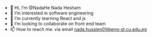 - 👋 Hi, I’m @NadaHe Nada Hesham
- 👀 I’m interested in software engineering
- 🌱 I’m currently learning React and js
- 💞️ I’m looking to collaborate on front end team 
- 📫 How to reach me: via email   nada.hussien01@eng-st.cu.edu.eg

<!---
NadaHe/NadaHe is a ✨ special ✨ repository because its `README.md` (this file) appears on your GitHub profile.
You can click the Preview link to take a look at your changes.
--->
